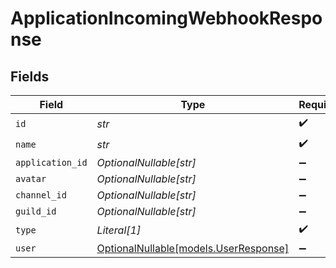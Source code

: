 # ApplicationIncomingWebhookResponse


## Fields

| Field                                                              | Type                                                               | Required                                                           | Description                                                        |
| ------------------------------------------------------------------ | ------------------------------------------------------------------ | ------------------------------------------------------------------ | ------------------------------------------------------------------ |
| `id`                                                               | *str*                                                              | :heavy_check_mark:                                                 | N/A                                                                |
| `name`                                                             | *str*                                                              | :heavy_check_mark:                                                 | N/A                                                                |
| `application_id`                                                   | *OptionalNullable[str]*                                            | :heavy_minus_sign:                                                 | N/A                                                                |
| `avatar`                                                           | *OptionalNullable[str]*                                            | :heavy_minus_sign:                                                 | N/A                                                                |
| `channel_id`                                                       | *OptionalNullable[str]*                                            | :heavy_minus_sign:                                                 | N/A                                                                |
| `guild_id`                                                         | *OptionalNullable[str]*                                            | :heavy_minus_sign:                                                 | N/A                                                                |
| `type`                                                             | *Literal[1]*                                                       | :heavy_check_mark:                                                 | N/A                                                                |
| `user`                                                             | [OptionalNullable[models.UserResponse]](../models/userresponse.md) | :heavy_minus_sign:                                                 | N/A                                                                |